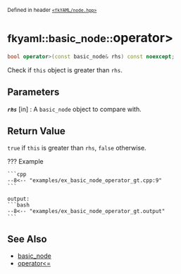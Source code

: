 <small>Defined in header [`<fkYAML/node.hpp>`](https://github.com/fktn-k/fkYAML/blob/develop/include/fkYAML/node.hpp)</small>

# <small>fkyaml::basic_node::</small>operator>

```cpp
bool operator>(const basic_node& rhs) const noexcept;
```

Check if `this` object is greater than `rhs`.  

## **Parameters**

***`rhs`*** [in]
:   A `basic_node` object to compare with.

## **Return Value**

`true` if `this` is greater than `rhs`, `false` otherwise.

??? Example

    ```cpp
    --8<-- "examples/ex_basic_node_operator_gt.cpp:9"
    ```

    output:
    ```bash
    --8<-- "examples/ex_basic_node_operator_gt.output"
    ```

## **See Also**

* [basic_node](index.md)
* [operator<=](operator_le.md)
